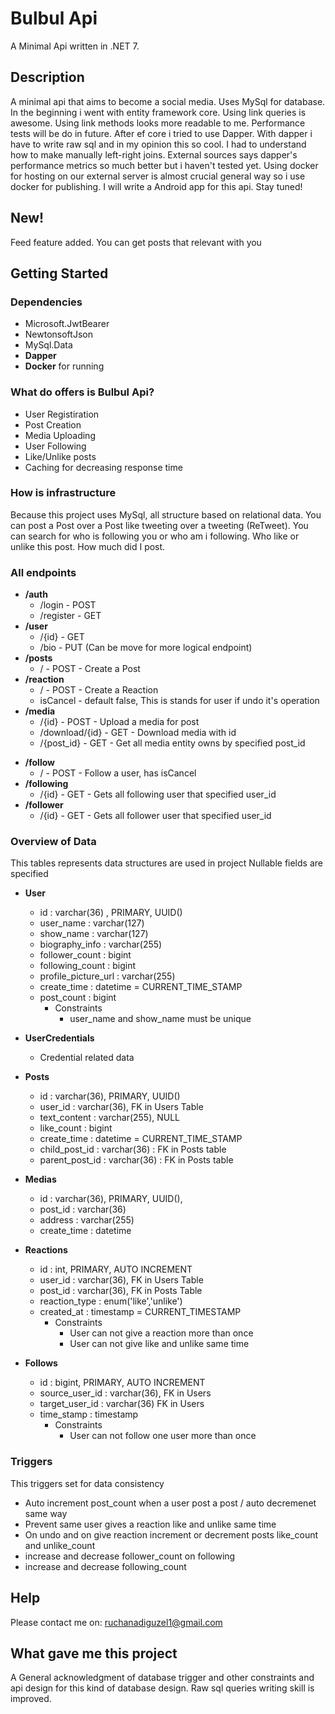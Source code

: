 # Bulbul Api

A Minimal Api written in .NET 7.

## Description

A minimal api that aims to become a social media. Uses MySql for database. In the beginning i went with entity framework core. Using link queries is awesome. Using link methods looks more readable to me. Performance tests will be do in future. After ef core i tried to use Dapper. With dapper i have to write raw sql and in my opinion this so cool. I had to understand how to make manually left-right joins. External sources says dapper's performance metrics so much better but i haven't tested yet. Using docker for hosting on our external server is almost crucial general way so i use docker for publishing. I will write a Android app for this api. Stay tuned!
## New!
Feed feature added. You can get posts that relevant with you
## Getting Started

### Dependencies

* Microsoft.JwtBearer
* NewtonsoftJson
* MySql.Data
* <strong>Dapper</strong>
* <strong>Docker</strong> for running

### What do offers is Bulbul Api?
* User Registiration
* Post Creation
* Media Uploading
* User Following
* Like/Unlike posts
* Caching for decreasing response time

### How is infrastructure
Because this project uses MySql, all structure based on relational data. You can post a Post over a Post like tweeting over a tweeting (ReTweet). You can search for who is following you or who am i following. Who like or unlike this post. How much did I post.

### All endpoints
* <strong>/auth</strong>
   - /login - POST
   - /register - GET 
* <strong>/user</strong>
  - /{id} - GET
  - /bio - PUT (Can be move for more logical endpoint)
* <strong>/posts</strong>
   - / - POST - Create a Post
* <strong>/reaction</strong>
   - / - POST - Create a Reaction
   - isCancel - default false, This is stands for user if undo it's operation
* <strong>/media</strong>
   - /{id} - POST - Upload a media for post
   - /download/{id} - GET - Download media with id
   - /{post_id} - GET - Get all media entity owns by specified post_id
 - <strong>/follow</strong>
   - / - POST - Follow a user, has isCancel
 - <strong>/following</strong>
   - /{id} - GET - Gets all following user that specified user_id
 - <strong>/follower</strong>
   - /{id} - GET - Gets all follower user that specified user_id

### Overview of Data
This tables represents data structures are used in project
Nullable fields are specified
* <strong>User</strong>
  * id : varchar(36) , PRIMARY, UUID()
  * user_name : varchar(127)
  * show_name : varchar(127)
  * biography_info : varchar(255)
  * follower_count : bigint
  * following_count : bigint
  * profile_picture_url : varchar(255)
  * create_time : datetime = CURRENT_TIME_STAMP
  * post_count : bigint
    * Constraints
      * user_name and show_name must be unique

* <strong>UserCredentials</strong>
  * Credential related data
* <strong>Posts</strong>
  * id : varchar(36), PRIMARY, UUID()
  * user_id : varchar(36), FK in Users Table
  * text_content : varchar(255), NULL
  * like_count : bigint
  * create_time : datetime = CURRENT_TIME_STAMP
  * child_post_id : varchar(36) : FK in Posts table
  * parent_post_id : varchar(36) : FK in Posts table
* <strong>Medias</strong>
  * id : varchar(36), PRIMARY, UUID(),
  * post_id : varchar(36)
  * address : varchar(255)
  * create_time : datetime
* <strong>Reactions</strong>
  * id : int, PRIMARY, AUTO INCREMENT
  * user_id : varchar(36), FK in Users Table
  * post_id : varchar(36), FK in Posts Table
  * reaction_type : enum('like','unlike')
  * created_at : timestamp = CURRENT_TIMESTAMP
    * Constraints
      * User can not give a reaction more than once
      * User can not give like and unlike same time 
* <strong>Follows</strong>
  * id : bigint, PRIMARY, AUTO INCREMENT
  * source_user_id : varchar(36), FK in Users
  * target_user_id : varchar(36) FK in Users
  * time_stamp : timestamp
    * Constraints
      * User can not follow one user more than once

### Triggers
This triggers set for data consistency
*  Auto increment post_count when a user post a post / auto decremenet same way
*  Prevent same user gives a reaction like and unlike same time
*  On undo and on give reaction increment or decrement posts like_count and unlike_count
*  increase and decrease follower_count on following
*  increase and decrease following_count


## Help
Please contact me on: ruchanadiguzel1@gmail.com

## What gave me this project
A General acknowledgment of database trigger and other constraints and api design for this kind of database design. 
Raw sql queries writing skill is improved.
